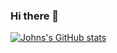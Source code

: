 ### Hi there 👋

[![Johns's GitHub stats](https://github-readme-stats.vercel.app/api?username=jpothen8)](https://github.com/anuraghazra/github-readme-stats)

<!--
**jpothen8/jpothen8** is a ✨ _special_ ✨ repository because its `README.md` (this file) appears on your GitHub profile.

Here are some ideas to get you started:

- 🔭 I’m currently working on ...
- 🌱 I’m currently learning ...
- 👯 I’m looking to collaborate on ...
- 🤔 I’m looking for help with ...
- 💬 Ask me about ...
- 📫 How to reach me: ...
- 😄 Pronouns: ...
- ⚡ Fun fact: ...
-->

